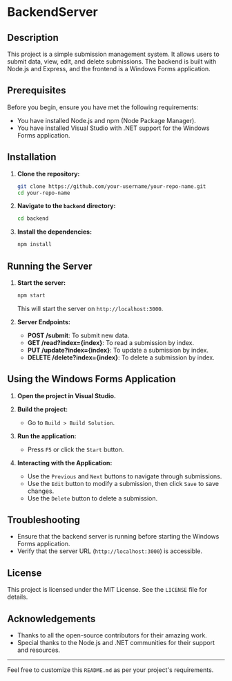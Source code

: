 # BackendServer

## Description

This project is a simple submission management system. It allows users to submit data, view, edit, and delete submissions. The backend is built with Node.js and Express, and the frontend is a Windows Forms application.

## Prerequisites

Before you begin, ensure you have met the following requirements:

- You have installed Node.js and npm (Node Package Manager).
- You have installed Visual Studio with .NET support for the Windows Forms application.

## Installation

1. **Clone the repository:**
    ```sh
    git clone https://github.com/your-username/your-repo-name.git
    cd your-repo-name
    ```

2. **Navigate to the `backend` directory:**
    ```sh
    cd backend
    ```

3. **Install the dependencies:**
    ```sh
    npm install
    ```

## Running the Server

1. **Start the server:**
    ```sh
    npm start
    ```

    This will start the server on `http://localhost:3000`.

2. **Server Endpoints:**

    - **POST /submit**: To submit new data.
    - **GET /read?index={index}**: To read a submission by index.
    - **PUT /update?index={index}**: To update a submission by index.
    - **DELETE /delete?index={index}**: To delete a submission by index.

## Using the Windows Forms Application

1. **Open the project in Visual Studio.**

2. **Build the project:**
    - Go to `Build > Build Solution`.

3. **Run the application:**
    - Press `F5` or click the `Start` button.

4. **Interacting with the Application:**
    - Use the `Previous` and `Next` buttons to navigate through submissions.
    - Use the `Edit` button to modify a submission, then click `Save` to save changes.
    - Use the `Delete` button to delete a submission.

## Troubleshooting

- Ensure that the backend server is running before starting the Windows Forms application.
- Verify that the server URL (`http://localhost:3000`) is accessible.

## License

This project is licensed under the MIT License. See the `LICENSE` file for details.

## Acknowledgements

- Thanks to all the open-source contributors for their amazing work.
- Special thanks to the Node.js and .NET communities for their support and resources.

---

Feel free to customize this `README.md` as per your project's requirements.
